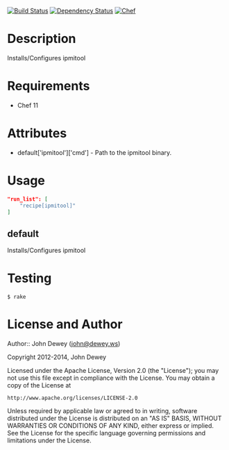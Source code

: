 [![Build Status](http://img.shields.io/travis/retr0h/cookbook-ipmitool.svg?style=flat-square)](https://travis-ci.org/retr0h/cookbook-ipmitool)
[![Dependency Status](http://img.shields.io/gemnasium/retr0h/cookbook-ipmitool.svg?style=flat-square)](https://gemnasium.com/retr0h/cookbook-ipmitool)
[![Chef](http://img.shields.io/cookbook/v/ipmitool.svg?style=flat-square)](https://supermarket.getchef.com/cookbooks/ipmitool)

Description
===========

Installs/Configures ipmitool

Requirements
============

* Chef 11

Attributes
==========

* default['ipmitool']['cmd'] - Path to the ipmitool binary.

Usage
=====

```json
"run_list": [
    "recipe[ipmitool]"
]
```

default
-------

Installs/Configures ipmitool

Testing
=======

    $ rake

License and Author
==================

Author:: John Dewey (<john@dewey.ws>)

Copyright 2012-2014, John Dewey

Licensed under the Apache License, Version 2.0 (the "License");
you may not use this file except in compliance with the License.
You may obtain a copy of the License at

    http://www.apache.org/licenses/LICENSE-2.0

Unless required by applicable law or agreed to in writing, software
distributed under the License is distributed on an "AS IS" BASIS,
WITHOUT WARRANTIES OR CONDITIONS OF ANY KIND, either express or implied.
See the License for the specific language governing permissions and
limitations under the License.
